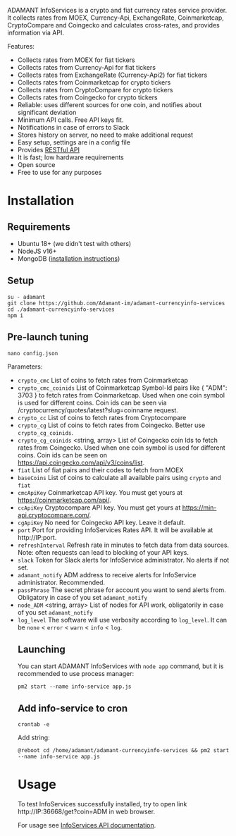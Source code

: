 ADAMANT InfoServices is a crypto and fiat currency rates service provider. It collects rates from MOEX, Currency-Api, ExchangeRate, Coinmarketcap, CryptoCompare and Coingecko and calculates cross-rates, and provides information via API.

Features:

- Collects rates from MOEX for fiat tickers
- Collects rates from Currency-Api for fiat tickers
- Collects rates from ExchangeRate (Currency-Api2) for fiat tickers
- Collects rates from Coinmarketcap for crypto tickers
- Collects rates from CryptoCompare for crypto tickers
- Collects rates from Coingecko for crypto tickers
- Reliable: uses different sources for one coin, and notifies about significant deviation
- Minimum API calls. Free API keys fit.
- Notifications in case of errors to Slack
- Stores history on server, no need to make additional request
- Easy setup, settings are in a config file
- Provides [RESTful API](https://github.com/Adamant-im/adamant-currencyinfo-services/wiki/InfoServices-API-documentation)
- It is fast; low hardware requirements
- Open source
- Free to use for any purposes

# Installation

## Requirements

- Ubuntu 18+ (we didn't test with others)
- NodeJS v16+
- MongoDB ([installation instructions](https://docs.mongodb.com/manual/tutorial/install-mongodb-on-ubuntu/))

## Setup

```
su - adamant
git clone https://github.com/Adamant-im/adamant-currencyinfo-services
cd ./adamant-currencyinfo-services
npm i
```

## Pre-launch tuning

```
nano config.json
```

Parameters:

- `crypto_cmc` <array> List of coins to fetch rates from Coinmarketcap
- `crypto_cmc_coinids` <object> List of Coinmarketcap Symbol-Id pairs like { "ADM": 3703 } to fetch rates from Coinmarketcap. Used when one coin symbol is used for different coins. Coin ids can be seen via /cryptocurrency/quotes/latest?slug=coinname request.
- `crypto_cc` <array> List of coins to fetch rates from Cryptocompare
- `crypto_cg` <array> List of coins to fetch rates from Coingecko. Better use `crypto_cg_coinids`.
- `crypto_cg_coinids` <string, array> List of Coingecko coin Ids to fetch rates from Coingecko. Used when one coin symbol is used for different coins. Coin ids can be seen on https://api.coingecko.com/api/v3/coins/list.
- `fiat` <object> List of fiat pairs and their codes to fetch from MOEX
- `baseCoins` <array> List of coins to calculate all available pairs using `crypto` and `fiat`
- `cmcApiKey` <string> Coinmarketcap API key. You must get yours at https://coinmarketcap.com/api/.
- `ccApiKey` <string> Cryptocompare API key. You must get yours at https://min-api.cryptocompare.com/.
- `cgApiKey` <string> No need for Coingecko API key. Leave it default.
- `port` <number> Port for providing InfoServices Rates API. It will be available at http://IP:port.
- `refreshInterval` <number> Refresh rate in minutes to fetch data from data sources. Note: often requests can lead to blocking of your API keys.
- `slack` <string> Token for Slack alerts for InfoService administrator. No alerts if not set.
- `adamant_notify` <string> ADM address to receive alerts for InfoService administrator. Recommended.
- `passPhrase` <string> The secret phrase for account you want to send alerts from. Obligatory in case of you set `adamant_notify`
- `node_ADM` <string, array> List of nodes for API work, obligatorily in case of you set `adamant_notify`
- `log_level` <string> The software will use verbosity according to `log_level`. It can be `none` < `error` < `warn` < `info` < `log`.

## Launching

You can start ADAMANT InfoServices with `node app` command, but it is recommended to use process manager:

```
pm2 start --name info-service app.js
```

## Add info-service to cron

```
crontab -e
```

Add string:

```
@reboot cd /home/adamant/adamant-currencyinfo-services && pm2 start --name info-service app.js
```

# Usage

To test InfoServices successfully installed, try to open link
http://IP:36668/get?coin=ADM in web browser.

For usage see [InfoServices API documentation](https://github.com/Adamant-im/adamant-currencyinfo-services/wiki/InfoServices-API-documentation).
